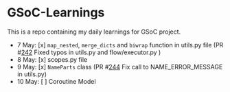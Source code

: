 # GSoC-Learnings

This is a repo containing my daily learnings for GSoC project.

- 7 May: [x] `map_nested`, `merge_dicts` and `biwrap` function in utils.py file (PR #[242](https://github.com/pymc-devs/pymc4/pull/242) Fixed typos in utils.py and flow/executor.py )
- 8 May: [x] scopes.py file
- 9 May: [x] `NameParts` class (PR #[244](https://github.com/pymc-devs/pymc4/pull/244) Fix call to NAME_ERROR_MESSAGE in utils.py)
- 10 May: [ ] Coroutine Model

